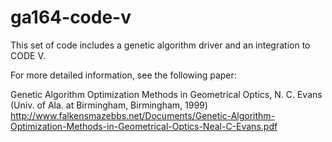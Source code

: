 # ga164-code-v
This set of code includes a genetic algorithm driver and an integration to CODE V.

For more detailed information, see the following paper:

Genetic Algorithm Optimization Methods in Geometrical Optics, N. C. Evans (Univ. of Ala. at Birmingham, Birmingham, 1999)
http://www.falkensmazebbs.net/Documents/Genetic-Algorithm-Optimization-Methods-in-Geometrical-Optics-Neal-C-Evans.pdf


